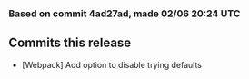 ### Based on commit 4ad27ad, made 02/06 20:24 UTC
## Commits this release
  - [Webpack] Add option to disable trying defaults